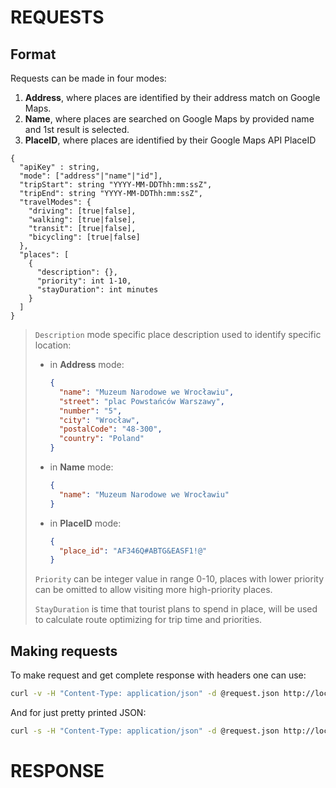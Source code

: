 # REQUESTS

## Format

Requests can be made in four modes:
1. **Address**, where places are identified by their address match on Google Maps.
3. **Name**, where places are searched on Google Maps by provided name and 1st result is selected.
4. **PlaceID**, where places are identified by their Google Maps API PlaceID

```
{
  "apiKey" : string,
  "mode": ["address"|"name"|"id"],
  "tripStart": string "YYYY-MM-DDThh:mm:ssZ",
  "tripEnd": string "YYYY-MM-DDThh:mm:ssZ",
  "travelModes": {
    "driving": [true|false],
    "walking": [true|false],
    "transit": [true|false],
    "bicycling": [true|false]
  },
  "places": [
    {
      "description": {},
      "priority": int 1-10,
      "stayDuration": int minutes
    }
  ]
}
```
> `Description` mode specific place description used to identify specific location:
> - in **Address** mode:
>   ```json
>   {
>     "name": "Muzeum Narodowe we Wrocławiu",
>     "street": "plac Powstańców Warszawy",
>     "number": "5",
>     "city": "Wrocław",
>     "postalCode": "48-300",
>     "country": "Poland"
>   }
>   ```
>
> - in **Name** mode:
>   ```json
>   {
>     "name": "Muzeum Narodowe we Wrocławiu"
>   }
>   ```
>
> - in **PlaceID** mode:
>   ```json
>   {
>     "place_id": "AF346Q#ABTG&EASF1!@"
>   }
>   ```
>
> `Priority` can be integer value in range 0-10, places with lower priority can be omitted to allow visiting more high-priority places.
>
> `StayDuration` is time that tourist plans to spend in place, will be used to calculate route optimizing for trip time and priorities. 

## Making requests

To make request and get complete response with headers one can use:

```bash
curl -v -H "Content-Type: application/json" -d @request.json http://localhost:8080/api/trip/
```

And for just pretty printed JSON:

```bash
curl -s -H "Content-Type: application/json" -d @request.json http://localhost:8080/api/trip/ | json_pp
```

# RESPONSE
